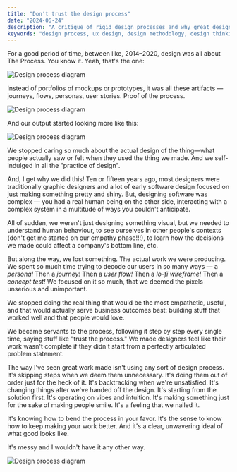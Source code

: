 ```yaml
---
title: "Don't trust the design process"
date: "2024-06-24"
description: "A critique of rigid design processes and why great design work often comes from knowing when to break the rules, trust your intuition, and focus on the end result rather than the methodology."
keywords: "design process, ux design, design methodology, design thinking, product design, design criticism, design artifacts"
---
```


For a good period of time, between like, 2014–2020, design was all about The Process. You know it. Yeah, that's the one:

![Design process diagram](/assets/notes/process-1.jpg)

Instead of portfolios of mockups or prototypes, it was all these artifacts — journeys, flows, personas, user stories. Proof of the process.

![Design process diagram](/assets/notes/process-2.jpg)


And our output started looking more like this:

![Design process diagram](/assets/notes/process-3.jpg)

We stopped caring so much about the actual design of the thing—what people actually saw or felt when they used the thing we made. And we self-indulged in all the "practice of design".

And, I get why we did this! Ten or fifteen years ago, most designers were traditionally graphic designers and a lot of early software design focused on just making something pretty and shiny. But, designing software was complex — you had a real human being on the other side, interacting with a complex system in a multitude of ways you couldn't anticipate.

All of sudden, we weren't just designing something visual, but we needed to understand human behaviour, to see ourselves in other people's contexts (don't get me started on our empathy phase!!!), to learn how the decisions we made could affect a company's bottom line, etc.

But along the way, we lost something. The actual work we were producing. We spent so much time trying to decode our users in so many ways — a *persona!* Then a *journey!* Then a *user flow!* Then a *lo-fi wireframe!* Then a *concept test!* We focused on it so much, that we deemed the pixels unserious and unimportant.

We stopped doing the real thing that would be the most empathetic, useful, and that would actually serve business outcomes best: building stuff that worked well and that people would love.

We became servants to the process, following it step by step every single time, saying stuff like "trust the process." We made designers feel like their work wasn't complete if they didn't start from a perfectly articulated problem statement.

The way I've seen great work made isn't using any sort of design process. It's skipping steps when we deem them unnecessary. It's doing them out of order just for the heck of it. It's backtracking when we're unsatisfied. It's changing things after we've handed off the design. It's starting from the solution first. It's operating on vibes and intuition. It's making something just for the sake of making people smile. It's a feeling that we nailed it.

It's knowing how to bend the process in your favor. It's the sense to know how to keep making your work better. And it's a clear, unwavering ideal of what good looks like.

It's messy and I wouldn't have it any other way.

![Design process diagram](/assets/notes/process-4.jpg)